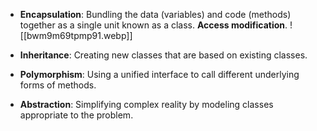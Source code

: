 - **Encapsulation**: Bundling the data (variables) and code (methods) together as a single unit known as a class. **Access modification**.
![[bwm9m69tpmp91.webp]]

- **Inheritance**: Creating new classes that are based on existing classes. 
- **Polymorphism**: Using a unified interface to call different underlying forms of methods. 
- **Abstraction**: Simplifying complex reality by modeling classes appropriate to the problem.